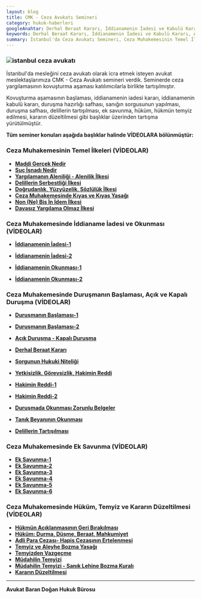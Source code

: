 ```yaml
---
layout: blog
title: CMK - Ceza Avukatı Semineri
category: hukuk-haberleri
googleAnahtar: Derhal Beraat Kararı, İddianamenin İadesi ve Kabulü Kararı, Açık-Kapalı Duruşma,  Hakimin Reddi, Ek Savunma, Temyiz ve Kararın Düzeltilmesi, İstanbul Ceza Avukatı
keywords: Derhal Beraat Kararı, İddianamenin İadesi ve Kabulü Kararı, Açık-Kapalı Duruşma,  Hakimin Reddi, Ek Savunma, Temyiz ve Kararın Düzeltilmesi, İstanbul Ceza Avukatı
summary: İstanbul'da Ceza Avukatı Semineri, Ceza Muhakemesinin Temel İlkeleri, Derhal Beraat Kararı, İddianamenin İadesi ve Kabulü Kararı, Açık-Kapalı Duruşma, Hakimin Reddi, Delillerin Tartışılması, Ek Savunma, Temyiz ve Kararın Düzeltilmesi
---
```



### ![istanbul ceza avukatı](https://camo.githubusercontent.com/f24abcba8f58bb01aef0b92787e06b188fde43a5/687474703a2f2f692e68697a6c69726573696d2e636f6d2f704244455a6e2e6a7067 "Ceza Avukatı")

İstanbul'da mesleğini ceza avukatı olarak icra etmek isteyen avukat meslektaşlarımıza CMK - Ceza Avukatı semineri verdik. Seminerde ceza yargılamasının kovuşturma aşaması katılımcılarla birlikte tartışılmıştır.

Kovuşturma aşamasının başlaması, iddianamenin iadesi kararı, iddianamenin kabulü kararı, duruşma hazırlığı safhası, sanığın sorgusunun yapılması, duruşma safhası, delillerin tartışılması, ek savunma, hüküm, hükmün temyiz edilmesi, kararın düzeltilmesi gibi başlıklar üzerinden tartışma yürütülmüştür.

**Tüm seminer konuları  aşağıda başlıklar halinde VİDEOLARA bölünmüştür:**

### Ceza Muhakemesinin Temel İlkeleri (VİDEOLAR)

* [**Maddi Gerçek Nedir**](https://www.youtube.com/watch?v=4E7vF4TsPos "Ceza Avukatı")
* [**Suç İsnadı Nedir**](https://www.youtube.com/watch?v=eNoIVdE_SlA "Ceza Avukatı")
* [**Yargılamanın Aleniliği - Alenilik İlkesi**](https://www.youtube.com/watch?v=HpYL6kmtNjE "Ceza Avukatı")
* [**Delillerin Serbestliği İlkesi**](https://www.youtube.com/watch?v=OzusaYwVjDA "Ceza Avukatı")
* [**Doğrudanlık, Yüzyüzelik, Sözlülük İlkesi**](https://www.youtube.com/watch?v=RkuZsQcz4Qo "Ceza Avukatı")
* [**Ceza Muhakemesinde Kıyas ve Kıyas Yasağı**](https://www.youtube.com/watch?v=thjaQ8YkdAM "Ceza Avukatı")
* [**Non (Ne) Bis İn İdem İlkesi**](https://www.youtube.com/watch?v=r7y-L-psh3k "Ceza Avukatı")
* [**Davasız Yargılama Olmaz İlkesi**](https://youtu.be/wykDbNDYYR4 "Ceza Avukatı")


### Ceza Muhakemesinde İddianame İadesi ve  Okunması (VİDEOLAR)

* [**İddianamenin İadesi-1**](https://www.youtube.com/watch?v=OvGIBhmVYzo "Ceza Avukatı")
* [**İddianamenin İadesi-2**](https://www.youtube.com/watch?v=355XtNWIONY "Ceza Avukatı")

* [**İddianamenin Okunması-1**](https://www.youtube.com/watch?v=QuZ1Qkczx7Y "Ceza Avukatı")
* [**İddianamenin Okunması-2**](https://www.youtube.com/watch?v=8_zkzm28cpA "Ceza Avukatı")

### Ceza Muhakemesinde Duruşmanın Başlaması, Açık ve Kapalı Duruşma (VİDEOLAR)

* [**Duruşmanın Başlaması-1**](https://www.youtube.com/watch?v=uCijJdDa45U "Ceza Avukatı")
* [**Duruşmanın Başlaması-2**](https://www.youtube.com/watch?v=tnWrKgLMbtM "Ceza Avukatı")

 
* [**Açık Duruşma - Kapalı Duruşma**](https://www.youtube.com/watch?v=blFgCVrsxEM "Ceza Avukatı")
* [**Derhal Beraat Kararı**](https://www.youtube.com/watch?v=6kDYXp7Yds8 "Ceza Avukatı")
* [**Sorgunun Hukuki Niteliği**](https://www.youtube.com/watch?v=enLj_seIylc "Ceza Avukatı")
 
* [**Yetkisizlik, Görevsizlik, Hakimin Reddi**](https://www.youtube.com/watch?v=jAEE4cPLBTU "Ceza Avukatı")
* [**Hakimin Reddi-1**](https://www.youtube.com/watch?v=r2UP3_Xhr0c "Ceza Avukatı")
* [**Hakimin Reddi-2**](https://www.youtube.com/watch?v=xRtVHIkHq_o "Ceza Avukatı")

*  [**Duruşmada Okunması Zorunlu Belgeler**](https://www.youtube.com/watch?v=I0knp0jB57U "Ceza Avukatı")
*  [**Tanık Beyanının Okunması**](https://www.youtube.com/watch?v=AE46H1IZ_Og "Ceza Avukatı")
*  [**Delillerin Tartışılması**](https://www.youtube.com/watch?v=ohPEgnvb3d0 "Ceza Avukatı")

### Ceza Muhakemesinde Ek Savunma (VİDEOLAR)


* [**Ek Savunma-1**](https://www.youtube.com/watch?v=SunOiAF3TCw "Ceza Avukatı") 
* [**Ek Savunma-2**](https://youtu.be/hg0wzQrgTZQ "Ceza Avukatı")  
* [**Ek Savunma-3**]( https://www.youtube.com/watch?v=UW4D_SODeXQ "Ceza Avukatı")
* [**Ek Savunma-4**](https://www.youtube.com/watch?v=Ob2WZcSbF0M "Ceza Avukatı")
* [**Ek Savunma-5**](https://www.youtube.com/watch?v=a6-rv-ZajqI "Ceza Avukatı")
* [**Ek Savunma-6**](https://www.youtube.com/watch?v=wtAoTCuPNvw "Ceza Avukatı")

### Ceza Muhakemesinde Hüküm, Temyiz ve Kararın Düzeltilmesi (VİDEOLAR)

* [**Hükmün Açıklanmasının Geri Bırakılması**](https://www.youtube.com/watch?v=2ThrVIYSpvM "Ceza Avukatı")
* [**Hüküm: Durma, Düşme, Beraat, Mahkumiyet**](https://www.youtube.com/watch?v=UZ9JgOybirM "Ceza Avukatı")
* [**Adli Para Cezası- Hapis Cezasının Ertelenmesi**](https://www.youtube.com/watch?v=IOJ8ltlrHm4 "Ceza Avukatı")
* [**Temyiz ve Aleyhe Bozma Yasağı**](https://www.youtube.com/watch?v=Z_T5KIFvzOg "Ceza Avukatı")
* [**Temyizden Vazgeçme**](https://www.youtube.com/watch?v=7VgciFQ98CM "Ceza Avukatı")
* [**Müdahilin Temyizi**](https://www.youtube.com/watch?v=UgUw2o478Wc "Ceza Avukatı")
* [**Müdahilin Temyizi - Sanık Lehine Bozma Kuralı**](https://www.youtube.com/watch?v=hYjRd51NL6k "Ceza Avukatı")
* [**Kararın Düzeltilmesi**](https://youtu.be/wdyQq7rEPss "Ceza Avukatı")

______________________________________________________________________________________________________________________________________

**Avukat Baran Doğan Hukuk Bürosu**




